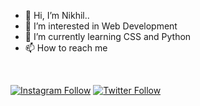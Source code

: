 - 👋 Hi, I’m Nikhil..
- 👀 I’m interested in Web Development
- 🌱 I’m currently learning CSS and Python
- 📫 How to reach me 
<br>

[![Instagram Follow](https://img.shields.io/badge/IG:-@nikhil_codes-black?style=flat-square&logo=instagram)](https://www.instagram.com/_._h4wk_._/)
[![Twitter Follow](https://img.shields.io/badge/TWITTER:-@nikhil_codes-black?style=flat-square&logo=twitter)](https://twitter.com/nikhil__codes)
<!---
Nikhil-H4WK/Nikhil-H4WK is a ✨ special ✨ repository because its `README.md` (this file) appears on your GitHub profile.
You can click the Preview link to take a look at your changes.
--->
